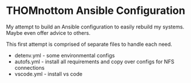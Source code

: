 # THOMnottom Ansible Configuration

My attempt to build an Ansible configuration to easily rebuild my systems. Maybe even offer advice to others.

This first attempt is comprised of separate files to handle each need.

 - detenv.yml - some environmental configs
 - autofs.yml - install all requirements and copy over configs for NFS connections
 - vscode.yml - install vs code
 
